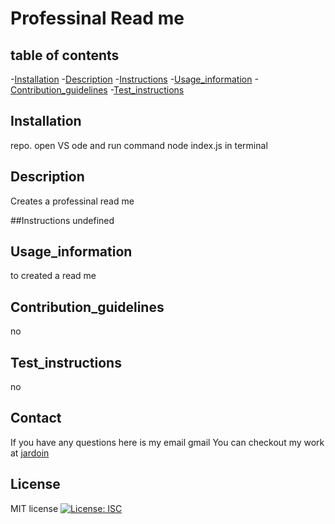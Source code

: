 # Professinal Read me 

  


  ## table of contents
  -[Installation](#installation)
  -[Description](#description)
  -[Instructions](#instructions)
  -[Usage_information](#usage_information)
  -[Contribution_guidelines](#contribution_guidelines)
  -[Test_instructions](#test_instructions)

  ## Installation
  repo. open VS ode and run command node index.js in terminal


  ## Description
  Creates a professinal read me 


  ##Instructions
  undefined


  ## Usage_information
  to created a read me 



  ## Contribution_guidelines
  no



  ## Test_instructions
  no

  ## Contact
  If you have any questions here is my email gmail
  You can checkout my work at [jardoin](https://github.com/jardoin)

  ## License 
  MIT license 
  [![License: ISC](https://img.shields.io/badge/License-ISC-blue.svg)](https://opensource.org/licenses/ISC)

